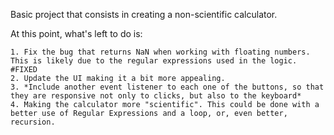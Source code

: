 Basic project that consists in creating a non-scientific calculator.

At this point, what's left to do is: 
    
    1. Fix the bug that returns NaN when working with floating numbers. This is likely due to the regular expressions used in the logic. #FIXED
    2. Update the UI making it a bit more appealing.
    3. *Include another event listener to each one of the buttons, so that they are responsive not only to clicks, but also to the keyboard*
    4. Making the calculator more "scientific". This could be done with a better use of Regular Expressions and a loop, or, even better, recursion.